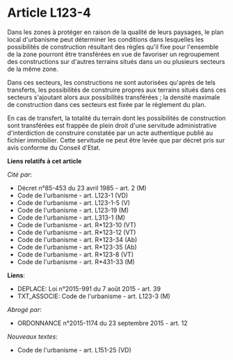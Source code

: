 # Article L123-4

Dans les zones à protéger en raison de la qualité de leurs paysages, le plan local d'urbanisme peut déterminer les conditions
dans lesquelles les possibilités de construction résultant       des règles qu'il fixe pour l'ensemble de la zone pourront
être transférées en vue de favoriser un regroupement des constructions sur d'autres terrains situés dans un ou plusieurs
secteurs de la même zone. 

Dans ces secteurs, les constructions ne sont autorisées qu'après de tels transferts, les possibilités de construire propres
aux terrains situés dans ces secteurs s'ajoutant alors aux possibilités transférées ; la densité maximale de construction
dans ces secteurs est fixée par le règlement du plan. 

En cas de transfert, la totalité du terrain dont les possibilités de construction sont transférées est frappée de plein droit
d'une servitude administrative d'interdiction de construire constatée par un acte authentique publié au fichier immobilier.
Cette servitude ne peut être levée que par décret pris sur avis conforme du Conseil d'Etat.

**Liens relatifs à cet article**

_Cité par_:

  - Décret n°85-453 du 23 avril 1985 - art. 2 (M)
  - Code de l'urbanisme - art. L123-1 (VD)
  - Code de l'urbanisme - art. L123-1-5 (V)
  - Code de l'urbanisme - art. L123-19 (M)
  - Code de l'urbanisme - art. L313-1 (M)
  - Code de l'urbanisme - art. R*123-10 (VT)
  - Code de l'urbanisme - art. R*123-12 (VT)
  - Code de l'urbanisme - art. R*123-34 (Ab)
  - Code de l'urbanisme - art. R*123-35 (Ab)
  - Code de l'urbanisme - art. R*123-8 (VT)
  - Code de l'urbanisme - art. R*431-33 (M)

**Liens**:

  - DEPLACE: Loi n°2015-991 du 7 août 2015 - art. 39
  - TXT_ASSOCIE: Code de l'urbanisme - art. L123-3 (M)

_Abrogé par_:

  - ORDONNANCE n°2015-1174 du 23 septembre 2015 - art. 12

_Nouveaux textes_:

  - Code de l'urbanisme - art. L151-25 (VD)
